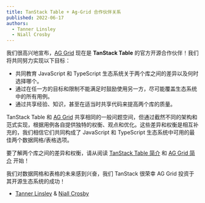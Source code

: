 ```yaml
---
title: TanStack Table + Ag-Grid 合作伙伴关系
published: 2022-06-17
authors:
  - Tanner Linsley
  - Niall Crosby
---
```


我们很高兴地宣布，[AG Grid](https://ag-grid.com/react-data-grid/?utm_source=reacttable&utm_campaign=githubreacttable) 现在是 **TanStack Table** 的官方开源合作伙伴！我们将共同努力实现以下目标：

- 共同教育 JavaScript 和 TypeScript 生态系统关于两个库之间的差异以及何时选择哪个。
- 通过在任一方的目标和限制不能满足时鼓励使用另一方，尽可能覆盖生态系统中的所有用例。
- 通过共享经验、知识，甚至在适当时共享代码来提高两个库的质量。

TanStack Table 和 [AG Grid](https://ag-grid.com/react-data-grid/?utm_source=reacttable&utm_campaign=githubreacttable) 共享相同的一般问题空间，但通过截然不同的架构和范式实现，根据用例各自提供独特的权衡、观点和优化。这些差异和权衡是相互补充的，我们相信它们共同构成了 JavaScript 和 TypeScript 生态系统中可用的最佳两个数据网格/表格选项。

要了解两个库之间的差异和权衡，请从阅读 [TanStack Table 简介](/table/v8/docs/introduction) 和 [AG Grid 简介](https://ag-grid.com/react-data-grid/?utm_source=reacttable&utm_campaign=githubreacttable) 开始！

我们对数据网格和表格的未来感到兴奋，我们 TanStack 很荣幸 AG Grid 投资于其开源生态系统的成功！

- [Tanner Linsley](https://twitter.com/tannerlinsley) & [Niall Crosby](https://twitter.com/niallcrosby)
